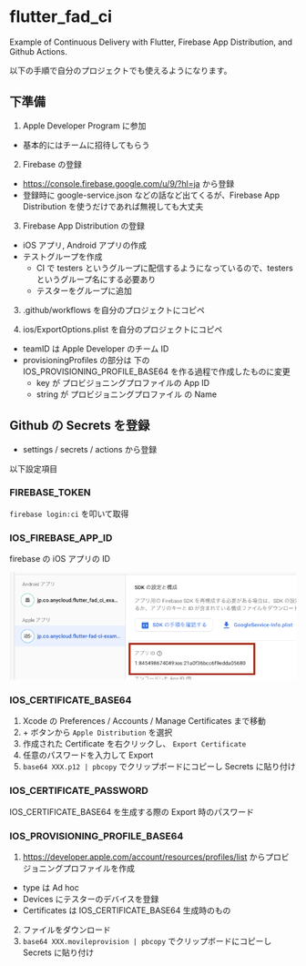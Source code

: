 # flutter_fad_ci

Example of Continuous Delivery with Flutter, Firebase App Distribution, and Github Actions.

以下の手順で自分のプロジェクトでも使えるようになります。

## 下準備

1. Apple Developer Program に参加

- 基本的にはチームに招待してもらう

2. Firebase の登録

- https://console.firebase.google.com/u/9/?hl=ja から登録
- 登録時に google-service.json などの話など出てくるが、Firebase App Distribution を使うだけであれば無視しても大丈夫

3. Firebase App Distribution の登録

- iOS アプリ, Android アプリの作成
- テストグループを作成
  - CI で testers というグループに配信するようになっているので、testers というグループ名にする必要あり
  - テスターをグループに追加

3. .github/workflows を自分のプロジェクトにコピペ

4. ios/ExportOptions.plist を自分のプロジェクトにコピペ

- teamID は Apple Developer のチーム ID
- provisioningProfiles の部分は 下の IOS_PROVISIONING_PROFILE_BASE64 を作る過程で作成したものに変更
  - key が プロビジョニングプロファイルの App ID
  - string が プロビジョニングプロファイル の Name

## Github の Secrets を登録

- settings / secrets / actions から登録

以下設定項目

### FIREBASE_TOKEN

`firebase login:ci` を叩いて取得

### IOS_FIREBASE_APP_ID

firebase の iOS アプリの ID

<img src="./docs/firebase_app_id.png" />

### IOS_CERTIFICATE_BASE64

1. Xcode の Preferences / Accounts / Manage Certificates まで移動
2. \+ ボタンから `Apple Distribution` を選択
3. 作成された Certificate を右クリックし、 `Export Certificate`
4. 任意のパスワードを入力して Export
5. `base64 XXX.p12 | pbcopy` でクリップボードにコピーし Secrets に貼り付け

### IOS_CERTIFICATE_PASSWORD

IOS_CERTIFICATE_BASE64 を生成する際の Export 時のパスワード

### IOS_PROVISIONING_PROFILE_BASE64

1. https://developer.apple.com/account/resources/profiles/list からプロビジョニングプロファイルを作成

- type は Ad hoc
- Devices にテスターのデバイスを登録
- Certificates は IOS_CERTIFICATE_BASE64 生成時のもの

2. ファイルをダウンロード
3. `base64 XXX.movileprovision | pbcopy` でクリップボードにコピーし Secrets に貼り付け
